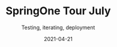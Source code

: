 ---
Date: '2021-07-14T10:00:00-07:00'
DayTwoDate: '2021-07-16T10:00:00-07:00'
PublishDate: '2021-04-15T00:00:00-07:00'
aliases:
- /tv/springone-tour/17
banner_only: true
calendar: true
code_of_conduct: true
contact: springone@vmware.com
contact_text: the SpringOne Tour Team
date: '2021-04-21'
episode: '18'
episode_banner: /images/tv/episodes/springone-tour/Tour-July.png
episode_image: /images/tv/episodes/springone-tour/Tour-July.png
guests: []
hide_newsletter: true
lastmod: '2021-05-12'
no_details: true
no_episode_title: true
no_streaming_label: true
speakers: null
subtitle: Testing, iterating, deployment
title: SpringOne Tour July
twitch: vmwaretanzu
type: tv-episode
youtube: ''
---